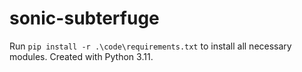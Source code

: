 # sonic-subterfuge

Run `pip install -r .\code\requirements.txt` to install all necessary modules. Created with Python 3.11.